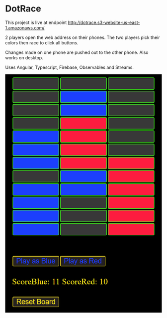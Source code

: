 # DotRace

This project is live at endpoint http://dotrace.s3-website-us-east-1.amazonaws.com/

2 players open the web address on their phones. The two players pick their colors then race to click all buttons.

Changes made on one phone are pushed out to the other phone. Also works on desktop.

Uses Angular, Typescript, Firebase, Observables and Streams.

![](screenshot/screenshot.png)
